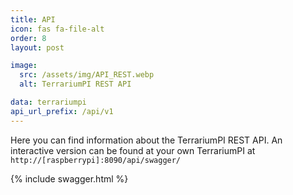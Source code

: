 ```yaml
---
title: API
icon: fas fa-file-alt
order: 8
layout: post

image:
  src: /assets/img/API_REST.webp
  alt: TerrariumPI REST API

data: terrariumpi
api_url_prefix: /api/v1
---
```

Here you can find information about the TerrariumPI REST API. An interactive version can be found at your own TerrariumPI at `http://[raspberrypi]:8090/api/swagger/`

{% include swagger.html %}